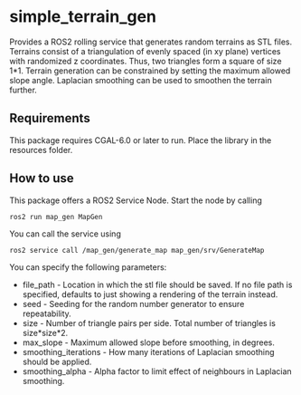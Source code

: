 # simple_terrain_gen

Provides a ROS2 rolling service that generates random terrains as STL files. 
Terrains consist of a triangulation of evenly spaced (in xy plane) vertices with randomized z coordinates. 
Thus, two triangles form a square of size 1\*1.
Terrain generation can be constrained by setting the maximum allowed slope angle.
Laplacian smoothing can be used to smoothen the terrain further.

## Requirements

This package requires CGAL-6.0 or later to run. Place the library in the resources folder.

## How to use

This package offers a ROS2 Service Node. Start the node by calling

```ros2 run map_gen MapGen```

You can call the service using

```ros2 service call /map_gen/generate_map map_gen/srv/GenerateMap```

You can specify the following parameters:

* file_path - Location in which the stl file should be saved. If no file path is specified, defaults to just showing a rendering of the terrain instead.
* seed - Seeding for the random number generator to ensure repeatability.
* size - Number of triangle pairs per side. Total number of triangles is size\*size\*2.
* max_slope - Maximum allowed slope before smoothing, in degrees.
* smoothing_iterations - How many iterations of Laplacian smoothing should be applied.
* smoothing_alpha - Alpha factor to limit effect of neighbours in Laplacian smoothing.
